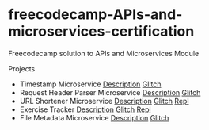 # freecodecamp-APIs-and-microservices-certification
Freecodecamp solution to APIs and Microservices Module

Projects

- Timestamp Microservice [Description](Project-Description/Timestamp-Microservice.md) [Glitch](https://gamy-leopard.glitch.me/)
- Request Header Parser Microservice [Description](Project-Description/Request-Header-Parser-Microservice.md) [Glitch](https://open-literate-constellation.glitch.me)
- URL Shortener Microservice [Description](Project-Description/URL-Shortener-Microservice.md) [Glitch](https://big-iced-caribou.glitch.me) [Repl](https://url-shortener-service.mandeep147.repl.co/)
- Exercise Tracker [Description](Project-Description/Exercise-Tracker-Microservice.md) [Glitch](https://zesty-airy-iridium.glitch.me) [Repl](https://API-project-exercisetracker.mandeep147.repl.co)
- File Metadata Microservice [Description](Project-Description/File-Metadata-Microservice.md) [Glitch](https://curly-substantial-puma.glitch.me)
